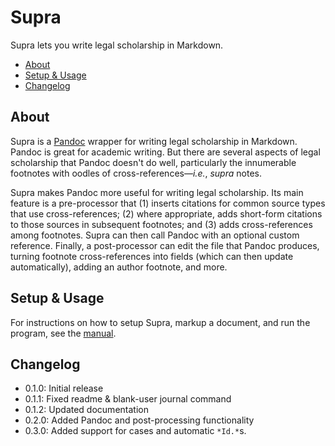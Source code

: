 # Supra <!-- omit in toc -->

Supra lets you write legal scholarship in Markdown.

- [About](#about)
- [Setup \& Usage](#setup--usage)
- [Changelog](#changelog)

## About

Supra is a [Pandoc](https://pandoc.org) wrapper for writing legal scholarship in Markdown.
Pandoc is great for academic writing.
But there are several aspects of legal scholarship that Pandoc doesn't do well, particularly the innumerable footnotes with oodles of cross-references—*i.e.*, *supra* notes.

Supra makes Pandoc more useful for writing legal scholarship.
Its main feature is a pre-processor that (1) inserts citations for common source types that use cross-references; (2) where appropriate, adds short-form citations to those sources in subsequent footnotes; and (3) adds cross-references among footnotes.
Supra can then call Pandoc with an optional custom reference.
Finally, a post-processor can edit the file that Pandoc produces, turning footnote cross-references into fields (which can then update automatically), adding an author footnote, and more.

## Setup & Usage

For instructions on how to setup Supra, markup a document, and run the program, see the [manual](https://github.com/bryanlammon/supra/blob/main/manual.md).

## Changelog

* 0.1.0: Initial release
* 0.1.1: Fixed readme & blank-user journal command
* 0.1.2: Updated documentation
* 0.2.0: Added Pandoc and post-processing functionality
* 0.3.0: Added support for cases and automatic `*Id.*`s.
